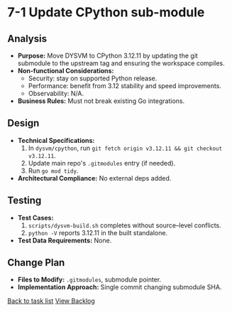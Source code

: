 # 7-1 Update CPython sub-module

## Analysis
- **Purpose:** Move DYSVM to CPython 3.12.11 by updating the git submodule to the upstream tag and ensuring the workspace compiles.
- **Non-functional Considerations:**
  - Security: stay on supported Python release.
  - Performance: benefit from 3.12 stability and speed improvements.
  - Observability: N/A.
- **Business Rules:** Must not break existing Go integrations.

## Design
- **Technical Specifications:**
  1. In `dysvm/cpython`, run `git fetch origin v3.12.11 && git checkout v3.12.11`.
  2. Update main repo's `.gitmodules` entry (if needed).
  3. Run `go mod tidy`.
- **Architectural Compliance:** No external deps added.

## Testing
- **Test Cases:**
  1. `scripts/dysvm-build.sh` completes without source–level conflicts.
  2. `python -V` reports 3.12.11 in the built standalone.
- **Test Data Requirements:** None.

## Change Plan
- **Files to Modify:** `.gitmodules`, submodule pointer.
- **Implementation Approach:** Single commit changing submodule SHA.

[Back to task list](./tasks.md)
[View Backlog](../backlog.md#user-content-7) 